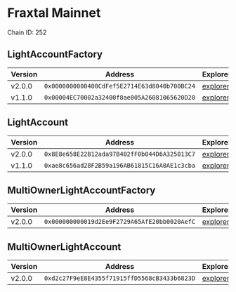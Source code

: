 # Fraxtal Mainnet

Chain ID: 252

## LightAccountFactory

| Version | Address                                      | Explorer                                                                            | Salt                                                                 | Run                                                                         |
| ------- | -------------------------------------------- | ----------------------------------------------------------------------------------- | -------------------------------------------------------------------- | --------------------------------------------------------------------------- |
| v2.0.0  | `0x0000000000400CdFef5E2714E63d8040b700BC24` | [explorer](https://fraxscan.com/address/0x0000000000400CdFef5E2714E63d8040b700BC24) | `0x00000000000000000000000000000000000000005f1ffd9d31306e056bcc959b` | [run](./broadcast/Deploy_LightAccountFactory.s.sol/252/run-1714101771.json) |
| v1.1.0  | `0x00004EC70002a32400f8ae005A26081065620D20` | [explorer](https://fraxscan.com/address/0x00004EC70002a32400f8ae005A26081065620D20) | `0x4e59b44847b379578588920ca78fbf26c0b4956c3406f3bdc271500000c2f72f` | [run](./broadcast/Deploy_LightAccountFactory.s.sol/252/run-1710447162.json) |

## LightAccount

| Version | Address                                      | Explorer                                                                            | Run                                                                         |
| ------- | -------------------------------------------- | ----------------------------------------------------------------------------------- | --------------------------------------------------------------------------- |
| v2.0.0  | `0x8E8e658E22B12ada97B402fF0b044D6A325013C7` | [explorer](https://fraxscan.com/address/0x8E8e658E22B12ada97B402fF0b044D6A325013C7) | [run](./broadcast/Deploy_LightAccountFactory.s.sol/252/run-1714101771.json) |
| v1.1.0  | `0xae8c656ad28F2B59a196AB61815C16A0AE1c3cba` | [explorer](https://fraxscan.com/address/0xae8c656ad28F2B59a196AB61815C16A0AE1c3cba) | [run](./broadcast/Deploy_LightAccountFactory.s.sol/252/run-1710447162.json) |

## MultiOwnerLightAccountFactory

| Version | Address                                      | Explorer                                                                            | Salt                                                                 | Run                                                                                   |
| ------- | -------------------------------------------- | ----------------------------------------------------------------------------------- | -------------------------------------------------------------------- | ------------------------------------------------------------------------------------- |
| v2.0.0  | `0x000000000019d2Ee9F2729A65AfE20bb0020AefC` | [explorer](https://fraxscan.com/address/0x000000000019d2Ee9F2729A65AfE20bb0020AefC) | `0x0000000000000000000000000000000000000000bb3ab048b3f4ef2620ea0163` | [run](./broadcast/Deploy_MultiOwnerLightAccountFactory.s.sol/252/run-1714102759.json) |

## MultiOwnerLightAccount

| Version | Address                                      | Explorer                                                                            | Run                                                                                   |
| ------- | -------------------------------------------- | ----------------------------------------------------------------------------------- | ------------------------------------------------------------------------------------- |
| v2.0.0  | `0xd2c27F9eE8E4355f71915ffD5568cB3433b6823D` | [explorer](https://fraxscan.com/address/0xd2c27F9eE8E4355f71915ffD5568cB3433b6823D) | [run](./broadcast/Deploy_MultiOwnerLightAccountFactory.s.sol/252/run-1714102759.json) |
